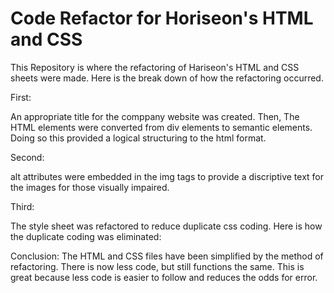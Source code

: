 # Code Refactor for Horiseon's HTML and CSS
This Repository is where the refactoring of Hariseon's HTML and CSS sheets were made. Here is the break down of how the refactoring occurred.

First:

An appropriate title for the comppany website was created. Then, The HTML elements were converted from div elements to semantic elements. Doing so this provided a logical structuring to the html format.

Second: 

alt attributes were embedded in the img tags to provide a discriptive text for the images for those visually impaired.

Third: 

The style sheet was refactored to reduce duplicate css coding. Here is how the duplicate coding was eliminated: 

Conclusion: The HTML and CSS files have been simplified by the method of refactoring. There is now less code, but still functions the same. This is great because less code is easier to follow and reduces the odds for error.
